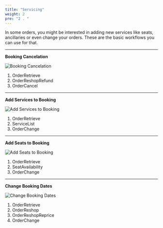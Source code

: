 ```yaml
---
title: "Servicing"
weight: 2
pre: "2 . "
---
```


In some orders, you might be interested in adding new services like seats, ancillaries or even change your orders. These are the basic workflows you can use for that.

----

**Booking Cancelation**

![Booking Cancelation](../../images/bookingcancelation.png)

1. OrderRetrieve
2. OrderReshopRefund
3. OrderCancel

----

**Add Services to Booking**

![Add Services to Booking](../../images/bookingaddservices.png)

1. OrderRetrieve
2. ServiceList
3. OrderChange

----


**Add Seats to Booking**

![Add Seats to Booking](../../images/bookingaddseats.png)

1. OrderRetrieve
2. SeatAvailability
3. OrderChange

----

**Change Booking Dates**

![Change Booking Dates](../../images/bookingdateschange.png)

1. OrderRetrieve
2. OrderReshop
3. OrderReshopReprice
4. OrderChange

